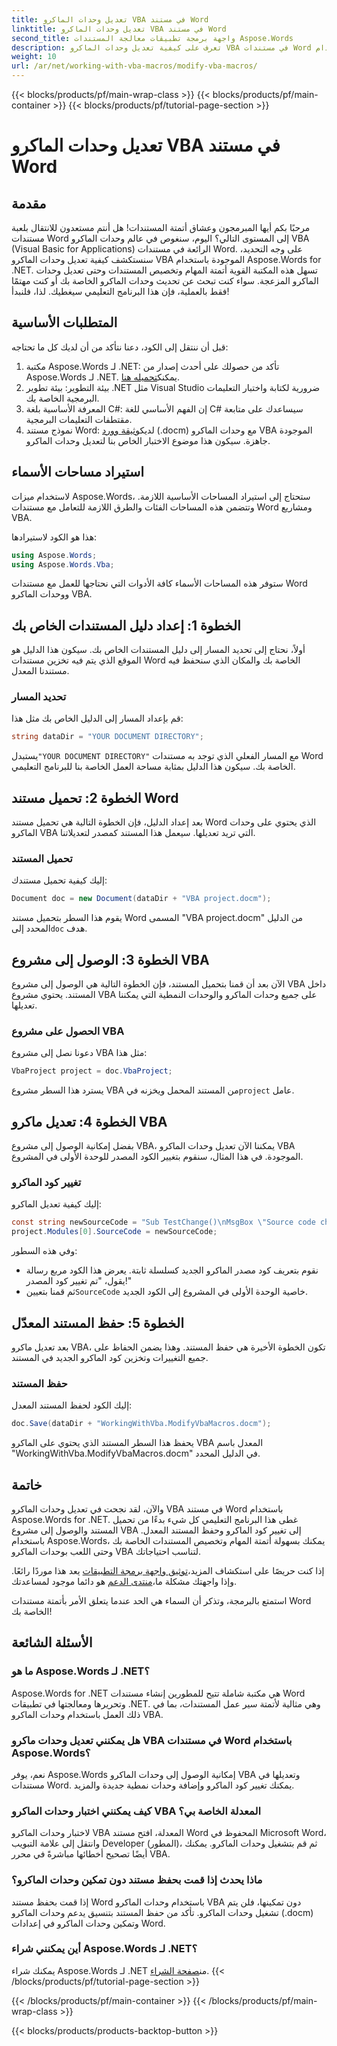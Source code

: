 ```yaml
---
title: تعديل وحدات الماكرو VBA في مستند Word
linktitle: تعديل وحدات الماكرو VBA في مستند Word
second_title: واجهة برمجة تطبيقات معالجة المستندات Aspose.Words
description: تعرف على كيفية تعديل وحدات الماكرو VBA في مستندات Word باستخدام Aspose.Words for .NET. اتبع دليلنا المفصل خطوة بخطوة لأتمتة المستندات بسلاسة!
weight: 10
url: /ar/net/working-with-vba-macros/modify-vba-macros/
---
```


{{< blocks/products/pf/main-wrap-class >}}
{{< blocks/products/pf/main-container >}}
{{< blocks/products/pf/tutorial-page-section >}}

# تعديل وحدات الماكرو VBA في مستند Word

## مقدمة

مرحبًا بكم أيها المبرمجون وعشاق أتمتة المستندات! هل أنتم مستعدون للانتقال بلعبة مستندات Word إلى المستوى التالي؟ اليوم، سنغوص في عالم وحدات الماكرو VBA (Visual Basic for Applications) الرائعة في مستندات Word. على وجه التحديد، سنستكشف كيفية تعديل وحدات الماكرو VBA الموجودة باستخدام Aspose.Words for .NET. تسهل هذه المكتبة القوية أتمتة المهام وتخصيص المستندات وحتى تعديل وحدات الماكرو المزعجة. سواء كنت تبحث عن تحديث وحدات الماكرو الخاصة بك أو كنت مهتمًا فقط بالعملية، فإن هذا البرنامج التعليمي سيغطيك. لذا، فلنبدأ!

## المتطلبات الأساسية

قبل أن ننتقل إلى الكود، دعنا نتأكد من أن لديك كل ما تحتاجه:

1.  مكتبة Aspose.Words لـ .NET: تأكد من حصولك على أحدث إصدار من Aspose.Words لـ .NET. يمكنك[تحميله هنا](https://releases.aspose.com/words/net/).
2. بيئة التطوير: بيئة تطوير .NET مثل Visual Studio ضرورية لكتابة واختبار التعليمات البرمجية الخاصة بك.
3. المعرفة الأساسية بلغة C#: إن الفهم الأساسي للغة C# سيساعدك على متابعة مقتطفات التعليمات البرمجية.
4.  نموذج مستند Word: لديك[وثيقة وورد](https://github.com/aspose-words/Aspose.Words-for-.NET/raw/99ba2a2d8b5d650deb40106225f383376b8b4bc6/Examples/Data/VBA%20project.docm) (.docm) مع وحدات الماكرو VBA الموجودة جاهزة. سيكون هذا موضوع الاختبار الخاص بنا لتعديل وحدات الماكرو.

## استيراد مساحات الأسماء

لاستخدام ميزات Aspose.Words، ستحتاج إلى استيراد المساحات الأساسية اللازمة. وتتضمن هذه المساحات الفئات والطرق اللازمة للتعامل مع مستندات Word ومشاريع VBA.

هذا هو الكود لاستيرادها:

```csharp
using Aspose.Words;
using Aspose.Words.Vba;
```

ستوفر هذه المساحات الأسماء كافة الأدوات التي نحتاجها للعمل مع مستندات Word ووحدات الماكرو VBA.

## الخطوة 1: إعداد دليل المستندات الخاص بك

أولاً، نحتاج إلى تحديد المسار إلى دليل المستندات الخاص بك. سيكون هذا الدليل هو الموقع الذي يتم فيه تخزين مستندات Word الخاصة بك والمكان الذي سنحفظ فيه مستندنا المعدل.

### تحديد المسار

قم بإعداد المسار إلى الدليل الخاص بك مثل هذا:

```csharp
string dataDir = "YOUR DOCUMENT DIRECTORY";
```

 يستبدل`"YOUR DOCUMENT DIRECTORY"` مع المسار الفعلي الذي توجد به مستندات Word الخاصة بك. سيكون هذا الدليل بمثابة مساحة العمل الخاصة بنا للبرنامج التعليمي.

## الخطوة 2: تحميل مستند Word

بعد إعداد الدليل، فإن الخطوة التالية هي تحميل مستند Word الذي يحتوي على وحدات الماكرو VBA التي تريد تعديلها. سيعمل هذا المستند كمصدر لتعديلاتنا.

### تحميل المستند

إليك كيفية تحميل مستندك:

```csharp
Document doc = new Document(dataDir + "VBA project.docm");
```

 يقوم هذا السطر بتحميل مستند Word المسمى "VBA project.docm" من الدليل المحدد إلى`doc` هدف.

## الخطوة 3: الوصول إلى مشروع VBA

الآن بعد أن قمنا بتحميل المستند، فإن الخطوة التالية هي الوصول إلى مشروع VBA داخل المستند. يحتوي مشروع VBA على جميع وحدات الماكرو والوحدات النمطية التي يمكننا تعديلها.

### الحصول على مشروع VBA

دعونا نصل إلى مشروع VBA مثل هذا:

```csharp
VbaProject project = doc.VbaProject;
```

 يسترد هذا السطر مشروع VBA من المستند المحمل ويخزنه في`project` عامل.

## الخطوة 4: تعديل ماكرو VBA

بفضل إمكانية الوصول إلى مشروع VBA، يمكننا الآن تعديل وحدات الماكرو VBA الموجودة. في هذا المثال، سنقوم بتغيير الكود المصدر للوحدة الأولى في المشروع.

### تغيير كود الماكرو

إليك كيفية تعديل الماكرو:

```csharp
const string newSourceCode = "Sub TestChange()\nMsgBox \"Source code changed!\"\nEnd Sub";
project.Modules[0].SourceCode = newSourceCode;
```

وفي هذه السطور:
- نقوم بتعريف كود مصدر الماكرو الجديد كسلسلة ثابتة. يعرض هذا الكود مربع رسالة يقول، "تم تغيير كود المصدر!"
-  ثم قمنا بتعيين`SourceCode` خاصية الوحدة الأولى في المشروع إلى الكود الجديد.

## الخطوة 5: حفظ المستند المعدّل

بعد تعديل ماكرو VBA، تكون الخطوة الأخيرة هي حفظ المستند. وهذا يضمن الحفاظ على جميع التغييرات وتخزين كود الماكرو الجديد في المستند.

### حفظ المستند

إليك الكود لحفظ المستند المعدل:

```csharp
doc.Save(dataDir + "WorkingWithVba.ModifyVbaMacros.docm");
```

يحفظ هذا السطر المستند الذي يحتوي على الماكرو VBA المعدل باسم "WorkingWithVba.ModifyVbaMacros.docm" في الدليل المحدد.

## خاتمة

والآن، لقد نجحت في تعديل وحدات الماكرو VBA في مستند Word باستخدام Aspose.Words for .NET. غطى هذا البرنامج التعليمي كل شيء بدءًا من تحميل المستند والوصول إلى مشروع VBA إلى تغيير كود الماكرو وحفظ المستند المعدل. باستخدام Aspose.Words، يمكنك بسهولة أتمتة المهام وتخصيص المستندات الخاصة بك وحتى اللعب بوحدات الماكرو VBA لتناسب احتياجاتك.

 إذا كنت حريصًا على استكشاف المزيد،[توثيق واجهة برمجة التطبيقات](https://reference.aspose.com/words/net/) يعد هذا موردًا رائعًا. وإذا واجهتك مشكلة ما،[منتدى الدعم](https://forum.aspose.com/c/words/8) هو دائما موجود لمساعدتك.

استمتع بالبرمجة، وتذكر أن السماء هي الحد عندما يتعلق الأمر بأتمتة مستندات Word الخاصة بك!

## الأسئلة الشائعة

### ما هو Aspose.Words لـ .NET؟  
Aspose.Words for .NET هي مكتبة شاملة تتيح للمطورين إنشاء مستندات Word وتحريرها ومعالجتها في تطبيقات .NET. وهي مثالية لأتمتة سير عمل المستندات، بما في ذلك العمل باستخدام وحدات الماكرو VBA.

### هل يمكنني تعديل وحدات ماكرو VBA في مستندات Word باستخدام Aspose.Words؟  
نعم، يوفر Aspose.Words إمكانية الوصول إلى وحدات الماكرو VBA وتعديلها في مستندات Word. يمكنك تغيير كود الماكرو وإضافة وحدات نمطية جديدة والمزيد.

### كيف يمكنني اختبار وحدات الماكرو VBA المعدلة الخاصة بي؟  
لاختبار وحدات الماكرو VBA المعدلة، افتح مستند Word المحفوظ في Microsoft Word، وانتقل إلى علامة التبويب Developer (المطور)، ثم قم بتشغيل وحدات الماكرو. يمكنك أيضًا تصحيح أخطائها مباشرةً في محرر VBA.

### ماذا يحدث إذا قمت بحفظ مستند دون تمكين وحدات الماكرو؟  
إذا قمت بحفظ مستند Word باستخدام وحدات الماكرو VBA دون تمكينها، فلن يتم تشغيل وحدات الماكرو. تأكد من حفظ المستند بتنسيق يدعم وحدات الماكرو (.docm) وتمكين وحدات الماكرو في إعدادات Word.

### أين يمكنني شراء Aspose.Words لـ .NET؟  
 يمكنك شراء Aspose.Words لـ .NET من[صفحة الشراء](https://purchase.aspose.com/buy).
{{< /blocks/products/pf/tutorial-page-section >}}

{{< /blocks/products/pf/main-container >}}
{{< /blocks/products/pf/main-wrap-class >}}

{{< blocks/products/products-backtop-button >}}
